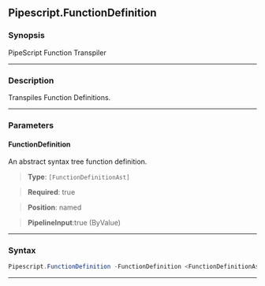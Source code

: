 Pipescript.FunctionDefinition
-----------------------------
### Synopsis
PipeScript Function Transpiler

---
### Description

Transpiles Function Definitions.

---
### Parameters
#### **FunctionDefinition**

An abstract syntax tree function definition.



> **Type**: ```[FunctionDefinitionAst]```

> **Required**: true

> **Position**: named

> **PipelineInput**:true (ByValue)



---
### Syntax
```PowerShell
Pipescript.FunctionDefinition -FunctionDefinition <FunctionDefinitionAst> [<CommonParameters>]
```
---

